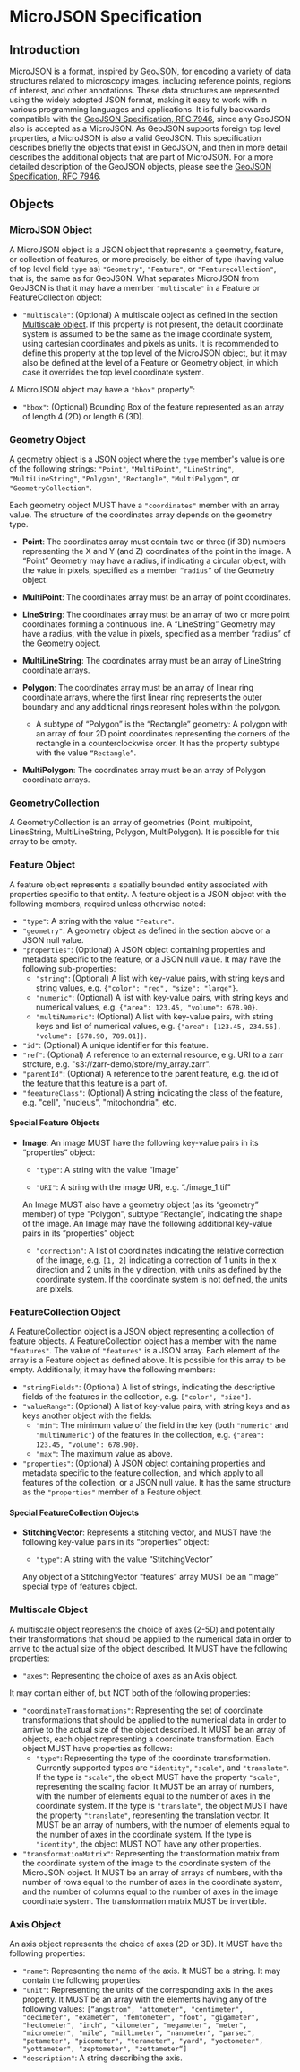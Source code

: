 # MicroJSON Specification

## Introduction

MicroJSON is a format, inspired by [GeoJSON](https://geojson.org), for encoding a variety of data structures related to microscopy images, including reference points, regions of interest, and other annotations. These data structures are represented using the widely adopted JSON format, making it easy to work with in various programming languages and applications. It is fully backwards compatible with the [GeoJSON Specification, RFC 7946](https://datatracker.ietf.org/doc/html/rfc7946), since any GeoJSON also is accepted as a MicroJSON. As GeoJSON supports foreign top level properties, a MicroJSON is also a valid GeoJSON. This specification describes briefly the objects that exist in GeoJSON, and then in more detail describes the additional objects that are part of MicroJSON. For a more detailed description of the GeoJSON objects, please see the [GeoJSON Specification, RFC 7946](https://datatracker.ietf.org/doc/html/rfc7946).

## Objects

### MicroJSON Object

A MicroJSON object is a JSON object that represents a geometry, feature, or collection of features, or more precisely, be either of type (having value of top level field `type` as) `"Geometry"`, `"Feature"`, or `"Featurecollection"`, that is, the same as for GeoJSON. What separates MicroJSON from GeoJSON is that it may have a member `"multiscale"` in a Feature or FeatureCollection object:  

- `"multiscale"`: (Optional) A multiscale object as defined in the section [Multiscale object](#multiscale-object). If this property is not present, the default coordinate system is assumed to be the same as the image coordinate system, using cartesian coordinates and pixels as units. It is recommended to define this property at the top level of the MicroJSON object, but it may also be defined at the level of a Feature or Geometry object, in which case it overrides the top level coordinate system.

A MicroJSON object may have a `"bbox"` property":

- `"bbox"`: (Optional) Bounding Box of the feature represented as an array of length 4 (2D) or length 6 (3D).


### Geometry Object

A geometry object is a JSON object where the `type` member's value is one of the following strings: `"Point"`, `"MultiPoint"`, `"LineString"`, `"MultiLineString"`, `"Polygon"`, `"Rectangle"`, `"MultiPolygon"`, or `"GeometryCollection"`.

Each geometry object MUST have a `"coordinates"` member with an array value. The structure of the coordinates array depends on the geometry type.

- **Point**: The coordinates array must contain two or three (if 3D) numbers representing the X and Y (and Z) coordinates of the point in the image. A “Point” Geometry may have a radius, if indicating a circular object, with the value in pixels, specified as a member `“radius”` of the Geometry object.

- **MultiPoint**: The coordinates array must be an array of point coordinates.

- **LineString**: The coordinates array must be an array of two or more point coordinates forming a continuous line. A “LineString” Geometry may have a radius, with the value in pixels, specified as a member “radius” of the Geometry object.

- **MultiLineString**: The coordinates array must be an array of LineString coordinate arrays.

- **Polygon**: The coordinates array must be an array of linear ring coordinate arrays, where the first linear ring represents the outer boundary and any additional rings represent holes within the polygon.

    - A subtype of “Polygon” is the “Rectangle” geometry: A polygon with an array of four 2D point coordinates representing the corners of the rectangle in a counterclockwise order. It has the property subtype with the value `“Rectangle”`.

- **MultiPolygon**: The coordinates array must be an array of Polygon coordinate arrays.

### GeometryCollection

A GeometryCollection is an array of geometries (Point, multipoint, LinesString, MultiLineString, Polygon, MultiPolygon). It is possible for this array to be empty.

### Feature Object

A feature object represents a spatially bounded entity associated with properties specific to that entity. A feature object is a JSON object with the following members, required unless otherwise noted:

- `"type"`: A string with the value `"Feature"`.
- `"geometry"`: A geometry object as defined in the section above or a JSON null value.
- `"properties"`: (Optional) A JSON object containing properties and metadata specific to the feature, or a JSON null value. It may have the following sub-properties:
    - `"string"`: (Optional) A list with key-value pairs, with string keys and string values, e.g. `{"color": "red", "size": "large"}`.
    - `"numeric"`: (Optional) A list with key-value pairs, with string keys and numerical values, e.g. `{"area": 123.45, "volume": 678.90}`.
    - `"multiNumeric"`: (Optional) A list with key-value pairs, with string keys and list of numerical values, e.g. `{"area": [123.45, 234.56], "volume": [678.90, 789.01]}`.
- `"id"`: (Optional) A unique identifier for this feature.
- `"ref"`: (Optional) A reference to an external resource, e.g. URI to a zarr strcture, e.g. "s3://zarr-demo/store/my_array.zarr".
- `"parentId"`: (Optional) A reference to the parent feature, e.g. the id of the feature that this feature is a part of.
- `"feeatureClass"`: (Optional) A string indicating the class of the feature, e.g. "cell", "nucleus", "mitochondria", etc.


#### Special Feature Objects

- **Image**: An image MUST have the following key-value pairs in its “properties” object:

    - `"type"`: A string with the value “Image”

    - `"URI"`: A string with the image URI, e.g. “./image_1.tif"

    An Image MUST also have a geometry object (as its “geometry” member) of type "Polygon", subtype “Rectangle”, indicating the shape of the image. An Image may have the following additional key-value pairs in its “properties” object:
    - `"correction"`: A list of coordinates indicating the relative correction of the image, e.g. `[1, 2]` indicating a correction of 1 units in the x direction and 2 units in the y direction, with units as defined by the coordinate system. If the coordinate system is not defined, the units are pixels.

### FeatureCollection Object

A FeatureCollection object is a JSON object representing a collection of feature objects. A FeatureCollection object has a member with the name `"features"`. The value of `"features"` is a JSON array. Each element of the array is a Feature object as defined above. It is possible for this array to be empty. Additionally, it may have the following members:
- `"stringFields"`: (Optional) A list of strings, indicating the descriptive fields of the features in the collection, e.g. `["color", "size"]`.
- `"valueRange"`: (Optional) A list of key-value pairs, with string keys and as keys another object with the fields:
    * `"min"`: The minimum value of the field in the key (both `"numeric"` and `"multiNumeric"`) of the features in the collection, e.g. `{"area": 123.45, "volume": 678.90}`.
    * `"max"`: The maximum value as above.
- `"properties"`: (Optional) A JSON object containing properties and metadata specific to the feature collection, and which apply to all features of the collection, or a JSON null value. It has the same structure as the `"properties"` member of a Feature object.

#### Special FeatureCollection Objects

- **StitchingVector**: Represents a stitching vector, and MUST have the following key-value pairs in its “properties” object:

    - `"type"`: A string with the value “StitchingVector”

    Any object of a StitchingVector “features” array MUST be an “Image” special type of features object.

### Multiscale Object

A multiscale object represents the choice of axes (2-5D) and potentially their transformations that should be applied to the numerical data in order to arrive to the actual size of the object described. It MUST have the following properties:

- `"axes"`: Representing the choice of axes as an Axis object.

It may contain either of, but NOT both of the following properties:
- `"coordinateTransformations"`: Representing the set of coordinate transformations that should be applied to the numerical data in order to arrive to the actual size of the object described. It MUST be an array of objects, each object representing a coordinate transformation. Each object MUST have properties as follows:
    - `"type"`: Representing the type of the coordinate transformation. Currently supported types are `"identity"`, `"scale"`, and `"translate"`. If the type is `"scale"`, the object MUST have the property `"scale"`, representing the scaling factor. It MUST be an array of numbers, with the number of elements equal to the number of axes in the coordinate system. If the type is `"translate"`, the object MUST have the property `"translate"`, representing the translation vector. It MUST be an array of numbers, with the number of elements equal to the number of axes in the coordinate system. If the type is `"identity"`, the object MUST NOT have any other properties.
- `"transformationMatrix"`: Representing the transformation matrix from the coordinate system of the image to the coordinate system of the MicroJSON object. It MUST be an array of arrays of numbers, with the number of rows equal to the number of axes in the coordinate system, and the number of columns equal to the number of axes in the image coordinate system. The transformation matrix MUST be invertible.


### Axis Object

An axis object represents the choice of axes (2D or 3D). It MUST have the following properties:
- `"name"`: Representing the name of the axis. It MUST be a string.
It may contain the following properties:
- `"unit"`: Representing the units of the corresponding axis in the axes property. It MUST be an array with the elements having any of the following values: `[“angstrom", "attometer", "centimeter", "decimeter", "exameter", "femtometer", "foot", "gigameter", "hectometer", "inch", "kilometer", "megameter", "meter", "micrometer", "mile", "millimeter", "nanometer", "parsec", "petameter", "picometer", "terameter", "yard", "yoctometer", "yottameter", "zeptometer", "zettameter“]`
- `"description"`: A string describing the axis.


